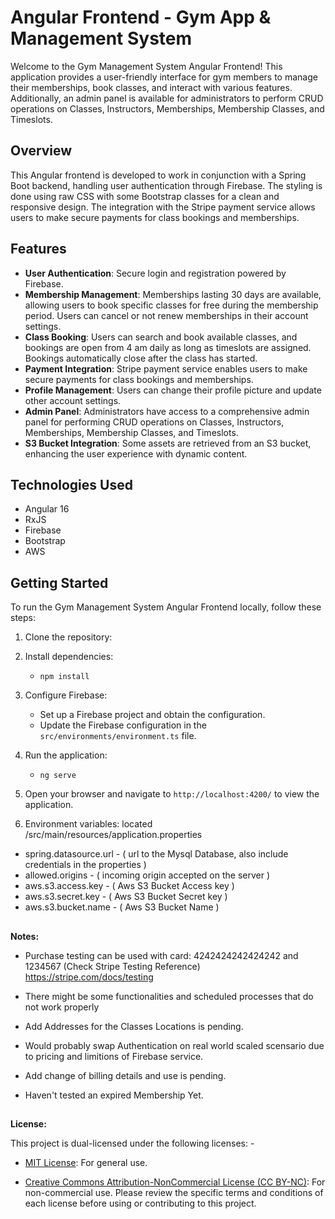 # Angular Frontend - Gym App & Management System

Welcome to the Gym Management System Angular Frontend! This application provides a user-friendly interface for gym members to manage their memberships, book classes, and interact with various features. Additionally, an admin panel is available for administrators to perform CRUD operations on Classes, Instructors, Memberships, Membership Classes, and Timeslots.

## Overview

This Angular frontend is developed to work in conjunction with a Spring Boot backend, handling user authentication through Firebase. The styling is done using raw CSS with some Bootstrap classes for a clean and responsive design. The integration with the Stripe payment service allows users to make secure payments for class bookings and memberships.

## Features

-   **User Authentication**: Secure login and registration powered by Firebase.
-   **Membership Management**: Memberships lasting 30 days are available, allowing users to book specific classes for free during the membership period. Users can cancel or not renew memberships in their account settings.
-   **Class Booking**: Users can search and book available classes, and bookings are open from 4 am daily as long as timeslots are assigned. Bookings automatically close after the class has started.
-   **Payment Integration**: Stripe payment service enables users to make secure payments for class bookings and memberships.
-   **Profile Management**: Users can change their profile picture and update other account settings.
-   **Admin Panel**: Administrators have access to a comprehensive admin panel for performing CRUD operations on Classes, Instructors, Memberships, Membership Classes, and Timeslots.
-   **S3 Bucket Integration**: Some assets are retrieved from an S3 bucket, enhancing the user experience with dynamic content.

## Technologies Used

- Angular 16
- RxJS
- Firebase
- Bootstrap
- AWS


## Getting Started

To run the Gym Management System Angular Frontend locally, follow these steps:

1.  Clone the repository:
    
2.  Install dependencies:
    - `npm install` 
    
3.  Configure Firebase:
    
    -   Set up a Firebase project and obtain the configuration.
    -   Update the Firebase configuration in the `src/environments/environment.ts` file.

4.  Run the application:
    - `ng serve` 
    
5.  Open your browser and navigate to `http://localhost:4200/` to view the application.
6. Environment variables: located /src/main/resources/application.properties
- spring.datasource.url  - ( url to the Mysql Database, also include credentials in the properties )
- allowed.origins - ( incoming origin accepted on the server )
- aws.s3.access.key - ( Aws S3 Bucket Access key )
- aws.s3.secret.key - ( Aws S3 Bucket Secret key )
- aws.s3.bucket.name - ( Aws S3 Bucket Name )
    
##

**Notes:**
- Purchase testing can be used with card: 4242424242424242 and 1234567 (Check Stripe Testing Reference)
https://stripe.com/docs/testing
- There might be some functionalities and scheduled processes that do not work properly

- Add Addresses for the Classes Locations is pending.
- Would probably swap Authentication on real world scaled scensario due to pricing and limitions of Firebase service.
- Add change of billing details and use is pending.
- Haven't tested an expired Membership Yet.

##

**License:**

This project is dual-licensed under the following licenses: -

  

- [MIT License](https://opensource.org/licenses/MIT): For general use.

- [Creative Commons Attribution-NonCommercial License (CC BY-NC)](https://creativecommons.org/licenses/by-nc/4.0/): For non-commercial use. Please review the specific terms and conditions of each license before using or contributing to this project.
